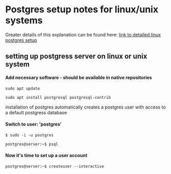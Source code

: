 # Postgres setup notes for linux/unix systems

Greater details of this explanation can be found here:
[link to detailed linux postgres setup](https://towardsdatascience.com/setting-up-postgresql-in-debian-based-linux-e4985b0b766f)



## setting up postgress server on linux or unix system


#### Add necessary software - should be available in native repositories
```
sudo apt update

sudo apt install postgresql postgresql-contrib

```

installation of postgres automatically creates a postgres user with access to a default postgress database

#### Switch to user: 'postgres'
```
$ sudo -i -u postgres

postgres@server:~$ psql

```

#### Now it's time to set up a user account

```
postgres@server:~$ createuser --interactive
```









